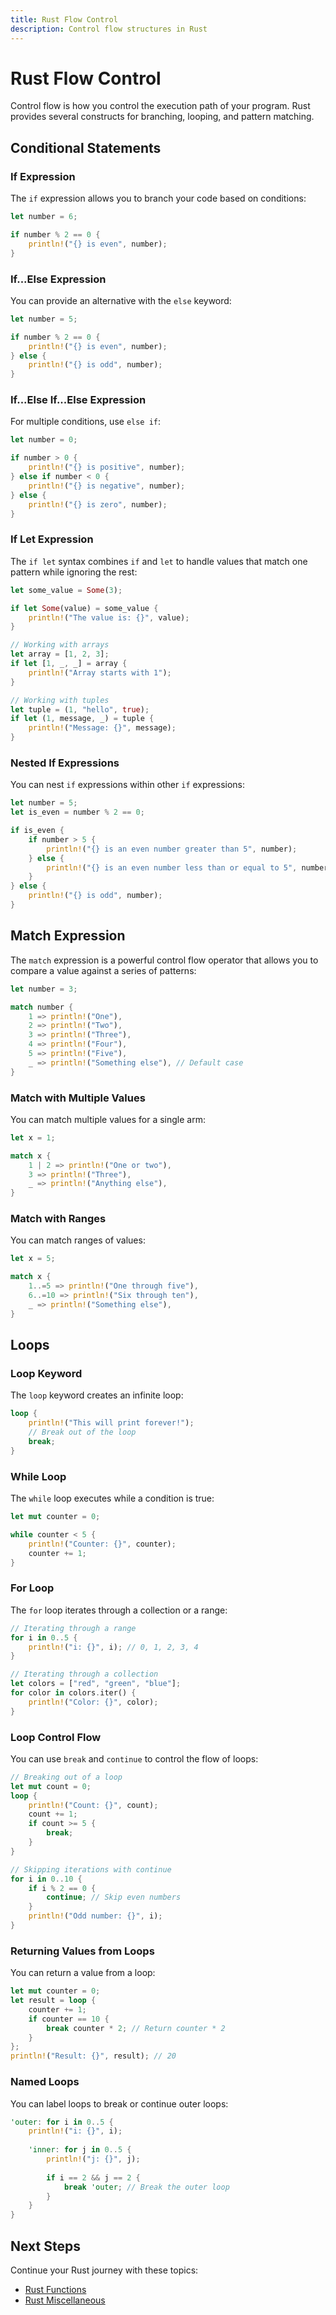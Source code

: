 ```yaml
---
title: Rust Flow Control
description: Control flow structures in Rust
---
```


# Rust Flow Control

Control flow is how you control the execution path of your program. Rust provides several constructs for branching, looping, and pattern matching.

## Conditional Statements

### If Expression

The `if` expression allows you to branch your code based on conditions:

```rust
let number = 6;

if number % 2 == 0 {
    println!("{} is even", number);
}
```

### If...Else Expression

You can provide an alternative with the `else` keyword:

```rust
let number = 5;

if number % 2 == 0 {
    println!("{} is even", number);
} else {
    println!("{} is odd", number);
}
```

### If...Else If...Else Expression

For multiple conditions, use `else if`:

```rust
let number = 0;

if number > 0 {
    println!("{} is positive", number);
} else if number < 0 {
    println!("{} is negative", number);
} else {
    println!("{} is zero", number);
}
```

### If Let Expression

The `if let` syntax combines `if` and `let` to handle values that match one pattern while ignoring the rest:

```rust
let some_value = Some(3);

if let Some(value) = some_value {
    println!("The value is: {}", value);
}

// Working with arrays
let array = [1, 2, 3];
if let [1, _, _] = array {
    println!("Array starts with 1");
}

// Working with tuples
let tuple = (1, "hello", true);
if let (1, message, _) = tuple {
    println!("Message: {}", message);
}
```

### Nested If Expressions

You can nest `if` expressions within other `if` expressions:

```rust
let number = 5;
let is_even = number % 2 == 0;

if is_even {
    if number > 5 {
        println!("{} is an even number greater than 5", number);
    } else {
        println!("{} is an even number less than or equal to 5", number);
    }
} else {
    println!("{} is odd", number);
}
```

## Match Expression

The `match` expression is a powerful control flow operator that allows you to compare a value against a series of patterns:

```rust
let number = 3;

match number {
    1 => println!("One"),
    2 => println!("Two"),
    3 => println!("Three"),
    4 => println!("Four"),
    5 => println!("Five"),
    _ => println!("Something else"), // Default case
}
```

### Match with Multiple Values

You can match multiple values for a single arm:

```rust
let x = 1;

match x {
    1 | 2 => println!("One or two"),
    3 => println!("Three"),
    _ => println!("Anything else"),
}
```

### Match with Ranges

You can match ranges of values:

```rust
let x = 5;

match x {
    1..=5 => println!("One through five"),
    6..=10 => println!("Six through ten"),
    _ => println!("Something else"),
}
```

## Loops

### Loop Keyword

The `loop` keyword creates an infinite loop:

```rust
loop {
    println!("This will print forever!");
    // Break out of the loop
    break;
}
```

### While Loop

The `while` loop executes while a condition is true:

```rust
let mut counter = 0;

while counter < 5 {
    println!("Counter: {}", counter);
    counter += 1;
}
```

### For Loop

The `for` loop iterates through a collection or a range:

```rust
// Iterating through a range
for i in 0..5 {
    println!("i: {}", i); // 0, 1, 2, 3, 4
}

// Iterating through a collection
let colors = ["red", "green", "blue"];
for color in colors.iter() {
    println!("Color: {}", color);
}
```

### Loop Control Flow

You can use `break` and `continue` to control the flow of loops:

```rust
// Breaking out of a loop
let mut count = 0;
loop {
    println!("Count: {}", count);
    count += 1;
    if count >= 5 {
        break;
    }
}

// Skipping iterations with continue
for i in 0..10 {
    if i % 2 == 0 {
        continue; // Skip even numbers
    }
    println!("Odd number: {}", i);
}
```

### Returning Values from Loops

You can return a value from a loop:

```rust
let mut counter = 0;
let result = loop {
    counter += 1;
    if counter == 10 {
        break counter * 2; // Return counter * 2
    }
};
println!("Result: {}", result); // 20
```

### Named Loops

You can label loops to break or continue outer loops:

```rust
'outer: for i in 0..5 {
    println!("i: {}", i);
    
    'inner: for j in 0..5 {
        println!("j: {}", j);
        
        if i == 2 && j == 2 {
            break 'outer; // Break the outer loop
        }
    }
}
```

## Next Steps

Continue your Rust journey with these topics:
- [Rust Functions](/Development/Languages/Rust/Rust-Functions)
- [Rust Miscellaneous](/Development/Languages/Rust/Rust-Misc)
